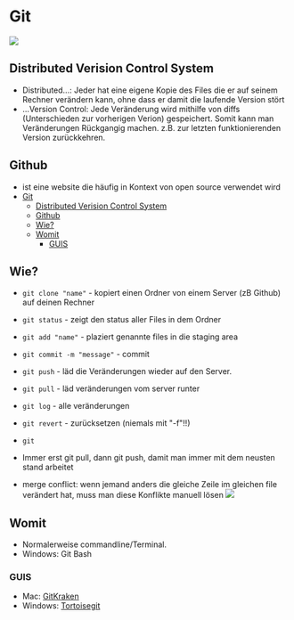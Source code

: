 # Git
![](/Users/lisa/Documents/MatlabCrashCourse/gitxkcd.png)
## Distributed Verision Control System
- Distributed...: Jeder hat eine eigene Kopie des Files die er auf seinem Rechner verändern kann, ohne dass er damit die laufende Version stört
- ...Version Control: Jede Veränderung wird mithilfe von diffs (Unterschieden zur vorherigen Verion) gespeichert. Somit kann man Veränderungen Rückgangig machen. z.B. zur letzten funktionierenden Version zurückkehren.
## Github
- ist eine website die häufig in Kontext von open source verwendet wird
- [Git](#git)
    - [Distributed Verision Control System](#distributed-verision-control-system)
    - [Github](#github)
    - [Wie?](#wie)
    - [Womit](#womit)
        - [GUIS](#guis)
## Wie?
- `git clone "name"` - kopiert einen Ordner von einem Server (zB Github) auf deinen Rechner
- `git status` - zeigt den status aller Files in dem Ordner
- `git add "name"` - plaziert genannte files in die staging area
- `git commit -m "message"` - commit
- `git push` - läd die Veränderungen wieder auf den Server.
- `git pull` - läd veränderungen vom server runter
- `git log` - alle veränderungen
- `git revert` - zurücksetzen (niemals mit "-f"!!)
- `git `

- Immer erst git pull, dann git push, damit man immer mit dem neusten stand arbeitet
- merge conflict: wenn jemand anders die gleiche Zeile im gleichen file verändert hat, muss man diese Konflikte manuell lösen
![](/Users/lisa/Documents/MatlabCrashCourse/git.png)

## Womit
- Normalerweise commandline/Terminal.
- Windows: Git Bash
### GUIS
- Mac: [GitKraken](https://www.gitkraken.com/)
- Windows: [Tortoisegit](https://tortoisegit.org/download/)